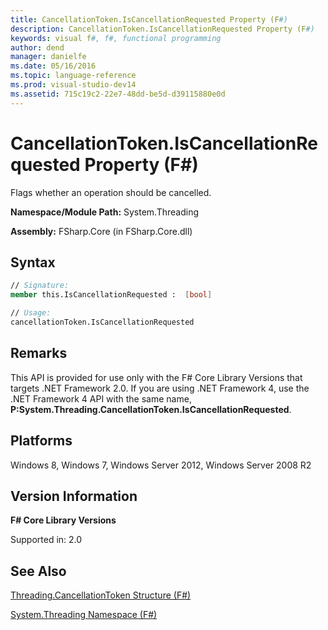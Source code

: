 ```yaml
---
title: CancellationToken.IsCancellationRequested Property (F#)
description: CancellationToken.IsCancellationRequested Property (F#)
keywords: visual f#, f#, functional programming
author: dend
manager: danielfe
ms.date: 05/16/2016
ms.topic: language-reference
ms.prod: visual-studio-dev14
ms.assetid: 715c19c2-22e7-48dd-be5d-d39115880e0d 
---
```


# CancellationToken.IsCancellationRequested Property (F#)

Flags whether an operation should be cancelled.

**Namespace/Module Path:** System.Threading

**Assembly:** FSharp.Core (in FSharp.Core.dll)


## Syntax

```fsharp
// Signature:
member this.IsCancellationRequested :  [bool]

// Usage:
cancellationToken.IsCancellationRequested
```

## Remarks
This API is provided for use only with the F# Core Library Versions that targets .NET Framework 2.0. If you are using .NET Framework 4, use the .NET Framework 4 API with the same name, **P:System.Threading.CancellationToken.IsCancellationRequested**.


## Platforms
Windows 8, Windows 7, Windows Server 2012, Windows Server 2008 R2


## Version Information
**F# Core Library Versions**

Supported in: 2.0




## See Also
[Threading.CancellationToken Structure &#40;F&#35;&#41;](Threading.CancellationToken-Structure-%5BFSharp%5D.md)

[System.Threading Namespace &#40;F&#35;&#41;](System.Threading-Namespace-%5BFSharp%5D.md)

